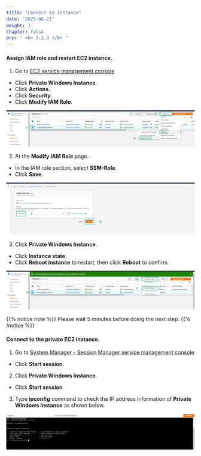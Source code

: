 ```yaml
---
title: "Connect to instance"
date: "2025-06-21"
weight: 3
chapter: false
pre: " <b> 3.2.3 </b> "
---
```


#### Assign IAM role and restart EC2 instance.

1. Go to [EC2 service management console](https://console.aws.amazon.com/ec2/v2/home)

- Click **Private Windows Instance**.
- Click **Actions**.
- Click **Security**.
- Click **Modify IAM Role**.

![Connect](/images/3.connect/027-ec2role.png)

2. At the **Modify IAM Role** page.

- In the IAM role section, select **SSM-Role**.
- Click **Save**.

![Connect](/images/3.connect/028-ec2role.png)

3. Click **Private Windows Instance**.

- Click **Instance state**.
- Click **Reboot instance** to restart, then click **Reboot** to confirm.

![Connect](/images/3.connect/029-ec2role.png)

{{% notice note %}}
Please wait 5 minutes before doing the next step.
{{% /notice %}}

#### Connect to the private EC2 instance.

1. Go to [System Manager - Session Manager service management console](https://console.aws.amazon.com/systems-manager/session-manager)

- Click **Start session**.

2. Click **Private Windows Instance**.

- Click **Start session**.

3. Type **ipconfig** command to check the IP address information of **Private Windows Instance** as shown below.

![Connect](/images/3.connect/030-ec2role.png)
